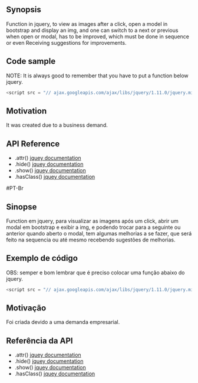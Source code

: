 ## Synopsis

Function in jquery, to view as images after a click, open a model in bootstrap and display an img, and one can switch to a next or previous when open or modal, has to be improved, which must be done in sequence or even Receiving suggestions for improvements.

## Code sample

NOTE: It is always good to remember that you have to put a function below jquery.

```javascript
<script src = "// ajax.googleapis.com/ajax/libs/jquery/1.11.0/jquery.min.js"> </script>
```

## Motivation

It was created due to a business demand.


## API Reference

* .attr()
	[jquey documentation](https://api.jquery.com/attr/)
* .hide()
	[jquey documentation](https://api.jquery.com/hide)
* .show()
	[jquey documentation](https://api.jquery.com/show)
* .hasClass()
	[jquey documentation](https://api.jquery.com/hasClass)


#PT-Br

## Sinopse

Function em jquery, para visualizar as imagens após um click, abrir um modal em bootstrap e exibir a img, e podendo trocar para a seguinte ou anterior quando aberto o modal, tem algumas melhorias a se fazer, que será feito na sequencia ou até mesmo recebendo sugestões de melhorias.

## Exemplo de código

OBS: semper e bom lembrar que é preciso colocar uma função abaixo do jquery.

```javascript
<script src = "// ajax.googleapis.com/ajax/libs/jquery/1.11.0/jquery.min.js"> </script>
```

## Motivação

Foi criada devido a uma demanda empresarial.


## Referência da API

* .attr()
	[jquey documentation](https://api.jquery.com/attr/)
* .hide()
	[jquey documentation](https://api.jquery.com/hide)
* .show()
	[jquey documentation](https://api.jquery.com/show)
* .hasClass()
	[jquey documentation](https://api.jquery.com/hasClass)